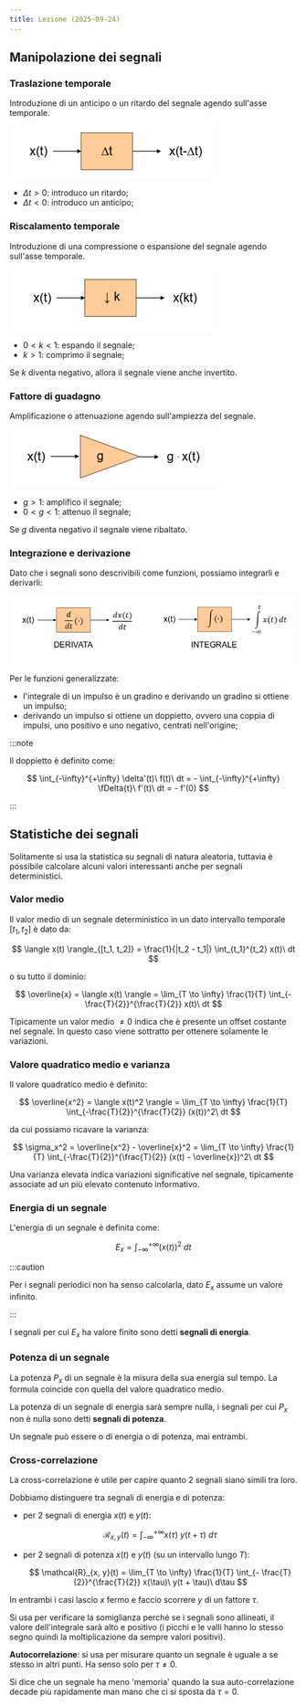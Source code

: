 ```yaml
---
title: Lezione (2025-09-24)
---
```


## Manipolazione dei segnali

### Traslazione temporale

Introduzione di un anticipo o un ritardo del segnale agendo sull'asse temporale.

![Blocco traslazione temporale](../../../../../images/trasformazione-traslazione-temporale.png)

- $\Delta t > 0$: introduco un ritardo;
- $\Delta t < 0$: introduco un anticipo;

### Riscalamento temporale

Introduzione di una compressione o espansione del segnale agendo sull'asse
temporale.

![Blocco riscalamento temporale](../../../../../images/trasformazione-riscalamento-temporale.png)

- $0 < k < 1$: espando il segnale;
- $k > 1$: comprimo il segnale;

Se $k$ diventa negativo, allora il segnale viene anche invertito.

### Fattore di guadagno

Amplificazione o attenuazione agendo sull'ampiezza del segnale.

![Blocco fattore di guadagno](../../../../../images/trasformazione-fattore-di-guadagno.png)

- $g > 1$: amplifico il segnale;
- $0 < g < 1$: attenuo il segnale;

Se $g$ diventa negativo il segnale viene ribaltato.

### Integrazione e derivazione

Dato che i segnali sono descrivibili come funzioni, possiamo integrarli e
derivarli:

![Blocchi derivata e integrale](../../../../../images/trasformazione-integrale-derivata.png)

Per le funzioni generalizzate:

- l'integrale di un impulso è un gradino e derivando un gradino si ottiene un
  impulso;
- derivando un impulso si ottiene un doppietto, ovvero una coppia di impulsi,
  uno positivo e uno negativo, centrati nell'origine;

:::note

Il doppietto è definito come:

$$
\int_{-\infty}^{+\infty} \delta'(t)\ f(t)\ dt = - \int_{-\infty}^{+\infty} \fDelta{t}\ f'(t)\ dt = - f'(0)
$$

:::

## Statistiche dei segnali

Solitamente si usa la statistica su segnali di natura aleatoria, tuttavia è
possibile calcolare alcuni valori interessanti anche per segnali deterministici.

### Valor medio

Il valor medio di un segnale deterministico in un dato intervallo temporale
$[t_1, t_2]$ è dato da:

$$
\langle x(t) \rangle_{[t_1, t_2]} = \frac{1}{|t_2 - t_1|} \int_{t_1}^{t_2} x(t)\ dt
$$

o su tutto il dominio:

$$
\overline{x} = \langle x(t) \rangle = \lim_{T \to \infty} \frac{1}{T} \int_{-\frac{T}{2}}^{\frac{T}{2}} x(t)\ dt
$$

Tipicamente un valor medio $\neq 0$ indica che è presente un offset costante nel
segnale. In questo caso viene sottratto per ottenere solamente le variazioni.

### Valore quadratico medio e varianza

Il valore quadratico medio è definito:

$$
\overline{x^2} = \langle x(t)^2 \rangle = \lim_{T \to \infty} \frac{1}{T} \int_{-\frac{T}{2}}^{\frac{T}{2}} (x(t))^2\ dt
$$

da cui possiamo ricavare la varianza:

$$
\sigma_x^2 = \overline{x^2} - \overline{x}^2 = \lim_{T \to \infty} \frac{1}{T} \int_{-\frac{T}{2}}^{\frac{T}{2}} (x(t) - \overline{x})^2\ dt
$$

Una varianza elevata indica variazioni significative nel segnale, tipicamente
associate ad un più elevato contenuto informativo.

### Energia di un segnale

L'energia di un segnale è definita come:

$$
E_x = \int_{-\infty}^{+\infty} (x(t))^2\ dt
$$

:::caution

Per i segnali periodici non ha senso calcolarla, dato $E_x$ assume un valore
infinito.

:::

I segnali per cui $E_x$ ha valore finito sono detti **segnali di energia**.

### Potenza di un segnale

La potenza $P_x$ di un segnale è la misura della sua energia sul tempo. La
formula coincide con quella del valore quadratico medio.

La potenza di un segnale di energia sarà sempre nulla, i segnali per cui $P_x$
non è nulla sono detti **segnali di potenza**.

Un segnale può essere o di energia o di potenza, mai entrambi.

### Cross-correlazione

La cross-correlazione è utile per capire quanto 2 segnali siano simili tra loro.

Dobbiamo distinguere tra segnali di energia e di potenza:

- per 2 segnali di energia $x(t)$ e $y(t)$:

  $$
  \mathcal{R}_{x, y}(t) = \int_{-\infty}^{+\infty} x(\tau)\ y(t + \tau)\ d\tau
  $$

- per 2 segnali di potenza $x(t)$ e $y(t)$ (su un intervallo lungo $T$):

  $$
  \mathcal{R}_{x, y}(t) = \lim_{T \to \infty} \frac{1}{T} \int_{- \frac{T}{2}}^{\frac{T}{2}} x(\tau)\ y(t + \tau)\ d\tau
  $$

In entrambi i casi lascio $x$ fermo e faccio scorrere $y$ di un fattore $\tau$.

Si usa per verificare la somiglianza perché se i segnali sono allineati, il
valore dell'integrale sarà alto e positivo (i picchi e le valli hanno lo stesso
segno quindi la moltiplicazione da sempre valori positivi).

**Autocorrelazione**: si usa per misurare quanto un segnale è uguale a se stesso
in altri punti. Ha senso solo per $\tau \neq 0$.

Si dice che un segnale ha meno 'memoria' quando la sua auto-correlazione decade
più rapidamente man mano che ci si sposta da $\tau = 0$.
